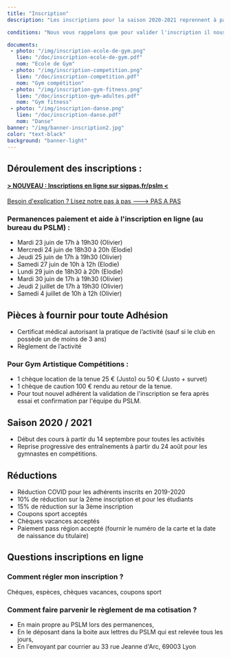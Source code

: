 ```yaml
---
title: "Inscription"
description: "Les inscriptions pour la saison 2020-2021 reprennent à partir du 23 juin.<br>Retrouvez tous les horaires d'inscription et les pièces à fournir ci dessous.<br>Les horaires des cours dispensés sont dans la rubrique Activités ainsi que sur les fiches d'inscriptions que vous trouverez ci-dessous."

conditions: "Nous vous rappelons que pour valider l'inscription il nous faut impérativement le règlement.<br> Le certificat médical est obligatoire pour les activités gyms."

documents:
 - photo: "/img/inscription-ecole-de-gym.png"
   lien: "/doc/inscription-ecole-de-gym.pdf"
   nom: "Ecole de Gym"
 - photo: "/img/inscription-competition.png"
   lien: "/doc/inscription-competition.pdf"
   nom: "Gym compétition"
 - photo: "/img/inscription-gym-fitness.png"
   lien: "/doc/inscription-gym-adultes.pdf"
   nom: "Gym fitness"
 - photo: "/img/inscription-danse.png"
   lien: "/doc/inscription-danse.pdf"
   nom: "Danse"
banner: "/img/banner-inscription2.jpg"
color: "text-black"
background: "banner-light"
---
```

## Déroulement des inscriptions :
#### <a href="https://sigpas.fr/pslm" target="_blank">> NOUVEAU : Inscriptions en ligne sur sigpas.fr/pslm <</a>

<div class="pas-a-pas">
<a href="/inscription-explication/">Besoin d'explication ? Lisez notre pas à pas  ---> PAS A PAS</a></div>

### Permanences paiement et aide à l'inscription en ligne (au bureau du PSLM) :

- Mardi 23 juin de 17h à 19h30 (Olivier)
- Mercredi 24 juin de 18h30 à 20h (Elodie)
- Jeudi 25 juin de 17h à 19h30 (Olivier)
- Samedi 27 juin de 10h à 12h (Elodie)
- Lundi 29 juin de 18h30 à 20h (Elodie)
- Mardi 30 juin de 17h à 19h30 (Olivier)
- Jeudi 2 juillet de 17h à 19h30 (Olivier)
- Samedi 4 juillet de 10h à 12h (Olivier)


## Pièces à fournir pour toute Adhésion
- Certificat médical autorisant la pratique de l’activité (sauf si le club en possède un de moins de 3 ans)
- Règlement de l’activité

### Pour Gym Artistique Compétitions :
- 1 chèque location de la tenue 25 € (Justo) ou 50 € (Justo + survet)
- 1 chèque de caution 100 € rendu au retour de la tenue.
- Pour tout nouvel adhérent la validation de l'inscription se fera après essai et confirmation par l'équipe du PSLM.

## Saison 2020 / 2021
- Début des cours à partir du 14 septembre pour toutes les activités
- Reprise progressive des entraînements à partir du 24 août
pour les gymnastes en compétitions.

## Réductions
- Réduction COVID pour les adhérents inscrits en 2019-2020
- 10% de réduction sur la 2ème inscription et pour les étudiants
- 15% de réduction sur la 3ème inscription
- Coupons sport acceptés
- Chèques vacances acceptés
- Paiement pass région accepté (fournir le numéro de la carte et la date de naissance du titulaire)

## Questions inscriptions en ligne

### Comment régler mon inscription ?
 Chéques, espèces, chèques vacances, coupons sport

### Comment faire parvenir le règlement de ma cotisation ?
- En main propre au PSLM lors des permanences,
- En le déposant dans la boite aux lettres du PSLM qui est relevée tous les jours,
- En l'envoyant par courrier au 33 rue Jeanne d'Arc, 69003 Lyon
